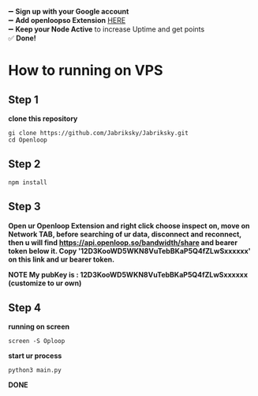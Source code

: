 ➖ **Sign up with your Google account**  
➖ **Add openloopso Extension** [HERE](https://chromewebstore.google.com/detail/openloopso-sentry-node-ex/effapmdildnpkiaeghlkicpfflpiambm)  
➖ **Keep your Node Active** to increase Uptime and get points  
✅ **Done!**

# How to running on VPS
## Step 1
**clone this repository**
```
gi clone https://github.com/Jabriksky/Jabriksky.git
cd Openloop
```
## Step 2
```
npm install
```
## Step 3 
**Open ur Openloop Extension and right click choose inspect on, move on Network TAB, before searching of ur data, disconnect and reconnect, then u will find https://api.openloop.so/bandwidth/share and bearer token below it. Copy '12D3KooWD5WKN8VuTebBKaP5Q4fZLwSxxxxxx' on this link and ur bearer token.**

**NOTE
My pubKey is : 12D3KooWD5WKN8VuTebBKaP5Q4fZLwSxxxxxx (customize to ur own)**
## Step 4
**running on screen**
```
screen -S Oploop
```
**start ur process**
```
python3 main.py
```
**DONE**
